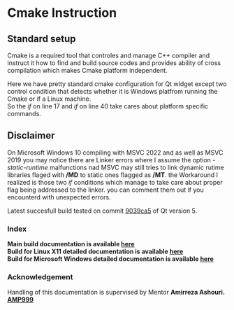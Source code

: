 # Cmake Instruction 

## Standard setup
Cmake is a required tool that controles and manage C++ compiler and instruct it how to find and build source codes and provides ability of cross compilation which makes Cmake platform independent.  

Here we have pretty standard cmake configuration for Qt widget except two control condition that detects whether it is Windows platfrom running the Cmake or if a Linux machine.  
So the _if_ on line 17 and _if_ on line 40 take cares about platform specific commands. 

## Disclaimer
On Microsoft Windows 10 compiling with MSVC 2022 and as well as MSVC 2019 you may notice there are Linker errors where I assume the option _-static-runtime_ malfunctions nad MSVC may still tries to link dynamic rutime libraries flaged with __/MD__ to static ones flagged as __/MT__. the Workaround I realized is those two _if_ conditions which manage to take care about proper flag being addressed to the linker. you can comment them out if you encounterd with unexpected errors.  

Latest succesfull build tested on commit [9039ca5](https://github.com/qt/qt5/commit/9039ca53a3dac14415cea435083bb96f0acdb3d8) of Qt version 5.

### Index
__Main build documentation is available [here](https://github.com/babakhajizadeh/todoList/blob/documentation/docs/BUILd_DOC.md)__  
__Build for Linux X11 detailed documentation is available [here](https://github.com/babakhajizadeh/todoList/blob/documentation/docs/LINUX_DOC.md)__  
__Build for Microsoft Windows detailed documentation is available [here](https://github.com/babakhajizadeh/todoList/blob/documentation/docs/WIN_DOC.md)__

### Acknowledgement
Handling of this documentation is supervised by Mentor __Amirreza Ashouri. [AMP999](https://github.com/AMP999)__ 
